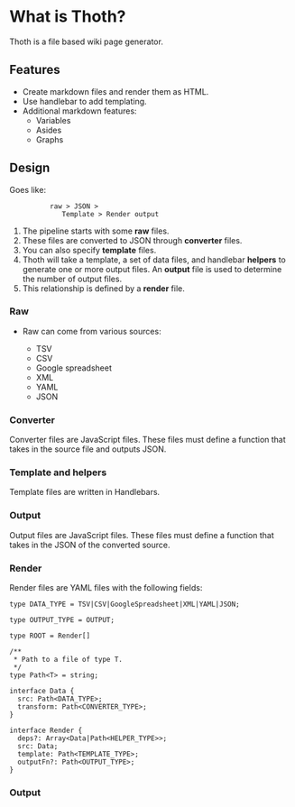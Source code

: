# What is Thoth?

Thoth is a file based wiki page generator.

## Features

-   Create markdown files and render them as HTML.
-   Use handlebar to add templating.
-   Additional markdown features:
    -   Variables
    -   Asides
    -   Graphs

## Design

Goes like:

```
          raw > JSON >
             Template > Render output
```

1.  The pipeline starts with some **raw** files.
2.  These files are converted to JSON through **converter** files.
3.  You can also specify **template** files.
4.  Thoth will take a template, a set of data files, and handlebar **helpers** to generate one or
    more output files. An **output** file is used to determine the number of output files.
5.  This relationship is defined by a **render** file.

### Raw

-   Raw can come from various sources:

    -   TSV
    -   CSV
    -   Google spreadsheet
    -   XML
    -   YAML
    -   JSON

### Converter

Converter files are JavaScript files. These files must define a function that takes in the source
file and outputs JSON.

### Template and helpers

Template files are written in Handlebars.

### Output

Output files are JavaScript files. These files must define a function that takes in the JSON of the
converted source.

### Render

Render files are YAML files with the following fields:

```
type DATA_TYPE = TSV|CSV|GoogleSpreadsheet|XML|YAML|JSON;

type OUTPUT_TYPE = OUTPUT;

type ROOT = Render[]

/**
 * Path to a file of type T.
 */
type Path<T> = string;

interface Data {
  src: Path<DATA_TYPE>;
  transform: Path<CONVERTER_TYPE>;
}

interface Render {
  deps?: Array<Data|Path<HELPER_TYPE>>;
  src: Data;
  template: Path<TEMPLATE_TYPE>;
  outputFn?: Path<OUTPUT_TYPE>;
}

```

### Output